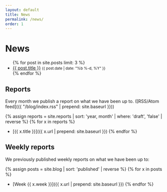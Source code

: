 ```yaml
---
layout: default
title: News
permalink: /news/
order: 1
---
```


# News

<ul class="list-unstyled">
    {% for post in site.posts limit: 3 %}
    <li>
        <a href="{{ post.url | prepend: site.baseurl }}">{{ post.title }}</a>
        <small class="text-muted">{{ post.date | date: "%b %-d, %Y" }}</small>
    </li>
    {% endfor %}
</ul>

## Reports

Every month we publish a report on what we have been up to. ([RSS/Atom feed]({{ "/blog/index.rss" | prepend: site.baseurl }}))

{% assign reports = site.reports | sort: 'year, month' | where: 'draft', 'false' | reverse %}
{% for x in reports %}
* [{{ x.title }}]({{ x.url | prepend: site.baseurl }})
{% endfor %}

## Weekly reports

We previously published weekly reports on what we have been up to:

{% assign posts = site.blog | sort: 'published' | reverse %}
{% for x in posts %}
* [Week {{ x.week }}]({{ x.url | prepend: site.baseurl }})
{% endfor %}
